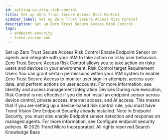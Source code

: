 ```yaml
---
id: setting-up-ztsa-risk-control
title: Set up Zero Trust Secure Access Risk Control
sidebar_label: Set up Zero Trust Secure Access Risk Control
description: Set up Zero Trust Secure Access Risk Control
tags:
  - endpoint-security
  - trend-vision-one
---
```


 Set up Zero Trust Secure Access Risk Control Enable Endpoint Sensor on agents and integrate with your IAM to take action on risky user behaviors. Zero Trust Secure Access Risk Control allows you to take action on risky users and devices in your environment. Risk Control target Requirement Users You can grant certain permissions within your IAM system to enable Zero Trust Secure Access to monitor user sign-in attempts, access user data, and perform actions on user accounts. For more information, see Identity and access management integration Devices During rule execution, Risk Control is not effective if you did not install an endpoint sensor across device control, private access, internet access, and AI access. This means that if you are setting up a device-based risk control rule, you must have Trend Vision One Endpoint Security already installed. Note In Endpoint Security, you must also enable Endpoint sensor detection and response on managed agents. For more information, see Configure endpoint security policies. © 2025 Trend Micro Incorporated. All rights reserved.Search Knowledge Base